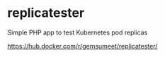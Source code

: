# replicatester
Simple PHP app to test Kubernetes pod replicas

https://hub.docker.com/r/gemsumeet/replicatester/
